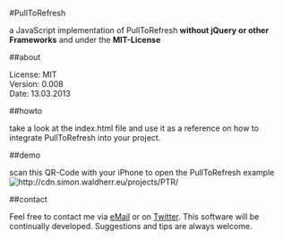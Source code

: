 #PullToRefresh

a JavaScript implementation of PullToRefresh **without jQuery or other Frameworks** and under the **MIT-License**

##about

License: MIT  
Version: 0.008  
Date: 13.03.2013  

##howto

take a look at the index.html file and use it as a reference on how to integrate PullToRefresh into your project.  

##demo

scan this QR-Code with your iPhone to open the PullToRefresh example  
<img src="http://cdn.simon.waldherr.eu/projects/PTR/qr.png" alt="http://cdn.simon.waldherr.eu/projects/PTR/"/>  

##contact

Feel free to contact me via [eMail](mailto:contact@simonwaldherr.de) or on [Twitter](http://twitter.com/simonwaldherr). This software will be continually developed. Suggestions and tips are always welcome.
